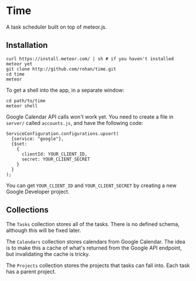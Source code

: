 # Time

A task scheduler built on top of meteor.js.

## Installation

```
curl https://install.meteor.com/ | sh # if you haven't installed meteor yet
git clone http://github.com/rohan/time.git
cd time
meteor
```

To get a shell into the app, in a separate window:
```
cd path/to/time
meteor shell
```

Google Calendar API calls won't work yet. You need to create a file in `server/`
called `accounts.js`, and have the following code:

```
ServiceConfiguration.configurations.upsert(
  {service: "google"},
  {$set:
    {
      clientId: YOUR_CLIENT_ID,
      secret: YOUR_CLIENT_SECRET
    }
  }
);
```

You can get `YOUR_CLIENT_ID` and `YOUR_CLIENT_SECRET` by creating a new Google
Developer project.

## Collections

The `Tasks` collection stores all of the tasks. There is no defined schema,
    although this will be fixed later.

The `Calendars` collection stores calendars from Google Calendar. The idea is to
make this a cache of what's returned from the Google API endpoint, but
invalidating the cache is tricky.

The `Projects` collection stores the projects that tasks can fall into. Each
task has a parent project.
